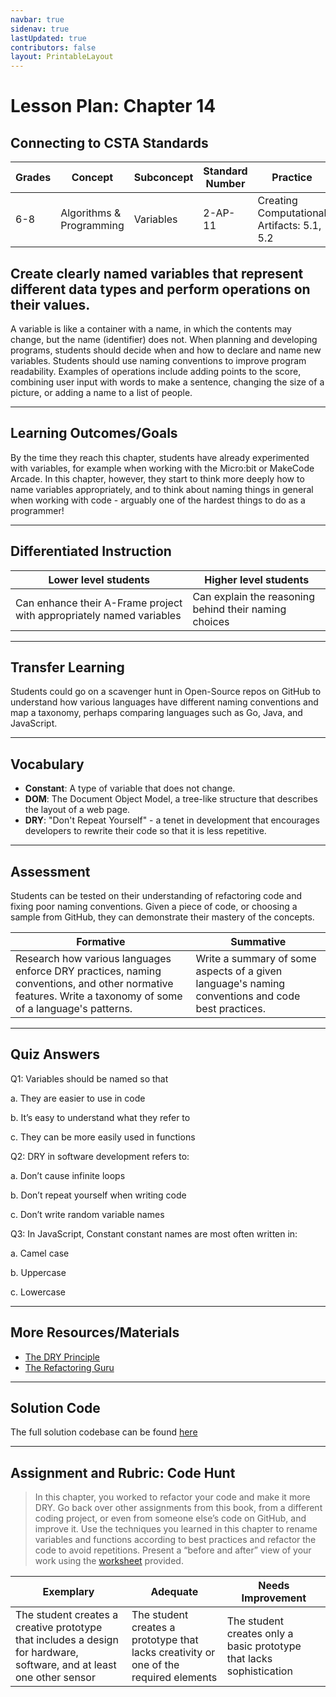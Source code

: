 ```yaml
---
navbar: true
sidenav: true
lastUpdated: true
contributors: false
layout: PrintableLayout
---
```


<div class="home">
<h1 class="page-inner-title">Lesson Plan: Chapter 14</h1>

## Connecting to CSTA Standards

Grades | Concept | Subconcept | Standard Number | Practice
---|---|---|---|---
6-8 | Algorithms & Programming | Variables | 2-AP-11 | Creating Computational Artifacts: 5.1, 5.2 |

## Create clearly named variables that represent different data types and perform operations on their values.

A variable is like a container with a name, in which the contents may change, but the name (identifier) does not. When planning and developing programs, students should decide when and how to declare and name new variables. Students should use naming conventions to improve program readability. Examples of operations include adding points to the score, combining user input with words to make a sentence, changing the size of a picture, or adding a name to a list of people.

---

## Learning Outcomes/Goals

By the time they reach this chapter, students have already experimented with variables, for example when working with the Micro:bit or MakeCode 
Arcade. In this chapter, however, they start to think more deeply how to name variables appropriately, and to think about naming things in general when working with code - arguably one of the hardest things to do as a programmer!

---

## Differentiated Instruction

Lower level students | Higher level students
---|---
Can enhance their A-Frame project with appropriately named variables | Can explain the reasoning behind their naming choices

---

## Transfer Learning

Students could go on a scavenger hunt in Open-Source repos on GitHub to understand how various languages have different naming conventions and map a taxonomy, perhaps comparing languages such as Go, Java, and JavaScript.

---

## Vocabulary

- **Constant**: A type of variable that does not change.
- **DOM**: The Document Object Model, a tree-like structure that describes the layout of a web page.
- **DRY**: "Don't Repeat Yourself" - a tenet in development that encourages developers to rewrite their code so that it is less repetitive.

---

## Assessment

Students can be tested on their understanding of refactoring code and fixing poor naming conventions. Given a piece of code, or choosing a sample from GitHub, they can demonstrate their mastery of the concepts.

Formative | Summative
---|---
Research how various languages enforce DRY practices, naming conventions, and other normative features. Write a taxonomy of some of a language's patterns. | Write a summary of some aspects of a given language's naming conventions and code best practices.

---

## Quiz Answers

Q1:	Variables should be named so that 

a.	 They are easier to use in code 

b.	 <span class="highlight">It’s easy to understand what they refer to</span> 

c.	 They can be more easily used in functions 

Q2:	DRY in software development refers to:  

a.	Don’t cause infinite loops   

b.	<span class="highlight">Don’t repeat yourself when writing code</span>  

c.	Don’t write random variable names 

Q3:	In JavaScript, Constant constant names are most often written in:  

a.	Camel case  

b.	<span class="highlight">Uppercase</span>  

c.	Lowercase 

---

## More Resources/Materials

- [The DRY Principle](https://thevaluable.dev/dry-principle-cost-benefit-example/)
- [The Refactoring Guru](https://refactoring.guru/refactoring)
---

## Solution Code

The full solution codebase can be found [here](https://glitch.com/edit/#!/cs4kids-aframe-2)

---

## Assignment and Rubric: Code Hunt

> In this chapter, you worked to refactor your code and make it more DRY. Go back over other assignments from this book, from a different coding project, or even from someone else’s code on GitHub, and improve it. Use the techniques you learned in this chapter to rename variables and functions according to best practices and refactor the code to avoid repetitions. Present a “before and after” view of your work using the [worksheet](./assets/ch14-worksheet.pdf) provided.

Exemplary | Adequate | Needs Improvement 
---|---|---
The student creates a creative prototype that includes a design for hardware, software, and at least one other sensor | The student creates a prototype that lacks creativity or one of the required elements | The student creates only a basic prototype that lacks sophistication
</div>